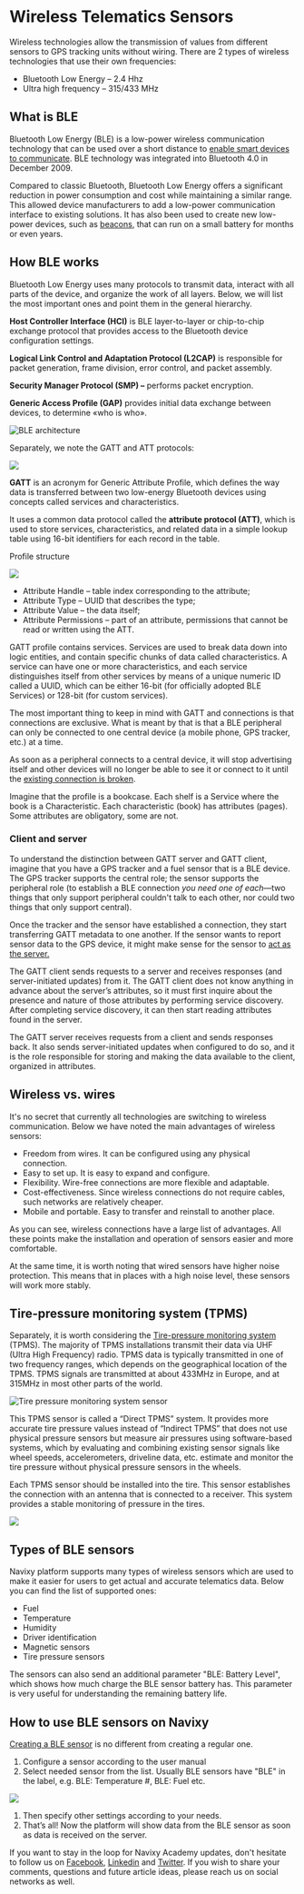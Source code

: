 # Wireless Telematics Sensors

Wireless technologies allow the transmission of values from different sensors to GPS tracking units without wiring. There are 2 types of wireless technologies that use their own frequencies:

* Bluetooth Low Energy – 2.4 Hhz
* Ultra high frequency – 315/433 MHz

## What is BLE

Bluetooth Low Energy (BLE) is a low-power wireless communication technology that can be used over a short distance to [enable smart devices to communicate](https://www.centare.com/blog/what_is_bluetooth_low_energy/). BLE technology was integrated into Bluetooth 4.0 in December 2009.

Compared to classic Bluetooth, Bluetooth Low Energy offers a significant reduction in power consumption and cost while maintaining a similar range. This allowed device manufacturers to add a low-power communication interface to existing solutions. It has also been used to create new low-power devices, such as [beacons](https://www.navixy.com/blog/teltonika-ble-beacons/), that can run on a small battery for months or even years.

## How BLE works

Bluetooth Low Energy uses many protocols to transmit data, interact with all parts of the device, and organize the work of all layers. Below, we will list the most important ones and point them in the general hierarchy.

**Host Controller Interface (HCI)** is BLE layer-to-layer or chip-to-chip exchange protocol that provides access to the Bluetooth device configuration settings.

**Logical Link Control and Adaptation Protocol (L2CAP)** is responsible for packet generation, frame division, error control, and packet assembly.

**Security Manager Protocol (SMP) –** performs packet encryption.

**Generic Access Profile (GAP)** provides initial data exchange between devices, to determine «who is who».

![BLE architecture](https://www.navixy.com/wp-content/uploads/2021/01/ble-protocols.png)

Separately, we note the GATT and ATT protocols:

![](../../expert-center/vehicle-telematics-technology/vehicle-sensors/attachments/imagen-20231019-232843.png)

**GATT** is an acronym for Generic Attribute Profile, which defines the way data is transferred between two low-energy Bluetooth devices using concepts called services and characteristics.

It uses a common data protocol called the **attribute protocol (ATT)**, which is used to store services, characteristics, and related data in a simple lookup table using 16-bit identifiers for each record in the table.

Profile structure

![](../../expert-center/vehicle-telematics-technology/vehicle-sensors/attachments/imagen-20231019-232914.png)

* Attribute Handle – table index corresponding to the attribute;
* Attribute Type – UUID that describes the type;
* Attribute Value – the data itself;
* Attribute Permissions – part of an attribute, permissions that cannot be read or written using the ATT.

GATT profile contains services. Services are used to break data down into logic entities, and contain specific chunks of data called characteristics. A service can have one or more characteristics, and each service distinguishes itself from other services by means of a unique numeric ID called a UUID, which can be either 16-bit (for officially adopted BLE Services) or 128-bit (for custom services).

The most important thing to keep in mind with GATT and connections is that connections are exclusive. What is meant by that is that a BLE peripheral can only be connected to one central device (a mobile phone, GPS tracker, etc.) at a time.

As soon as a peripheral connects to a central device, it will stop advertising itself and other devices will no longer be able to see it or connect to it until the [existing connection is broken](https://learn.adafruit.com/introduction-to-bluetooth-low-energy/gatt).

Imagine that the profile is a bookcase. Each shelf is a Service where the book is a Characteristic. Each characteristic (book) has attributes (pages). Some attributes are obligatory, some are not.

### Client and server

To understand the distinction between GATT server and GATT client, imagine that you have a GPS tracker and a fuel sensor that is a BLE device. The GPS tracker supports the central role; the sensor supports the peripheral role (to establish a BLE connection _you need one of each_—two things that only support peripheral couldn't talk to each other, nor could two things that only support central).

Once the tracker and the sensor have established a connection, they start transferring GATT metadata to one another. If the sensor wants to report sensor data to the GPS device, it might make sense for the sensor to [act as the server.](https://developer.android.com/guide/topics/connectivity/bluetooth-le)

The GATT client sends requests to a server and receives responses (and server-initiated updates) from it. The GATT client does not know anything in advance about the server’s attributes, so it must first inquire about the presence and nature of those attributes by performing service discovery. After completing service discovery, it can then start reading attributes found in the server.

The GATT server receives requests from a client and sends responses back. It also sends server-initiated updates when configured to do so, and it is the role responsible for storing and making the data available to the client, organized in attributes.

## Wireless vs. wires

It's no secret that currently all technologies are switching to wireless communication. Below we have noted the main advantages of wireless sensors:

* Freedom from wires. It can be configured using any physical connection.
* Easy to set up. It is easy to expand and configure.
* Flexibility. Wire-free connections are more flexible and adaptable.
* Cost-effectiveness. Since wireless connections do not require cables, such networks are relatively cheaper.
* Mobile and portable. Easy to transfer and reinstall to another place.

As you can see, wireless connections have a large list of advantages. All these points make the installation and operation of sensors easier and more comfortable.

At the same time, it is worth noting that wired sensors have higher noise protection. This means that in places with a high noise level, these sensors will work more stably.

## Tire-pressure monitoring system (TPMS)

Separately, it is worth considering the [Tire-pressure monitoring system](https://en.wikipedia.org/wiki/Tire-pressure_monitoring_system) (TPMS). The majority of TPMS installations transmit their data via UHF (Ultra High Frequency) radio. TPMS data is typically transmitted in one of two frequency ranges, which depends on the geographical location of the TPMS. TPMS signals are transmitted at about 433MHz in Europe, and at 315MHz in most other parts of the world.

![Tire pressure monitoring system sensor](https://www.navixy.com/wp-content/uploads/2021/01/tire-pressure-monitoring-system-sensor.jpg)

This TPMS sensor is called a “Direct TPMS” system. It provides more accurate tire pressure values instead of “Indirect TPMS” that does not use physical pressure sensors but measure air pressures using software-based systems, which by evaluating and combining existing sensor signals like wheel speeds, accelerometers, driveline data, etc. estimate and monitor the tire pressure without physical pressure sensors in the wheels.

Each TPMS sensor should be installed into the tire. This sensor establishes the connection with an antenna that is connected to a receiver. This system provides a stable monitoring of pressure in the tires.

![](../../expert-center/vehicle-telematics-technology/vehicle-sensors/attachments/imagen-20231019-232937.png)

## Types of BLE sensors

Navixy platform supports many types of wireless sensors which are used to make it easier for users to get actual and accurate telematics data. Below you can find the list of supported ones:

* Fuel
* Temperature
* Humidity
* Driver identification
* Magnetic sensors
* Tire pressure sensors

The sensors can also send an additional parameter "BLE: Battery Level", which shows how much charge the BLE sensor battery has. This parameter is very useful for understanding the remaining battery life.

## How to use BLE sensors on Navixy

[Creating a BLE sensor](https://docs.navixy.com/user-guide/measurement-sensor) is no different from creating a regular one.

1. Configure a sensor according to the user manual
2. Select needed sensor from the list. Usually BLE sensors have "BLE" in the label, e.g. BLE: Temperature #, BLE: Fuel etc.

![](../../expert-center/vehicle-telematics-technology/vehicle-sensors/attachments/imagen-20231019-233836.png)

1. Then specify other settings according to your needs.
2. That’s all! Now the platform will show data from the BLE sensor as soon as data is received on the server.

If you want to stay in the loop for Navixy Academy updates, don't hesitate to follow us on [Facebook](https://www.facebook.com/NavixyGPS/), [Linkedin](https://www.linkedin.com/company/navixy/) and [Twitter](https://twitter.com/NAVIXY). If you wish to share your comments, questions and future article ideas, please reach us on social networks as well.
